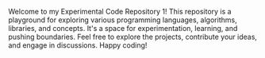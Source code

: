 
Welcome to my Experimental Code Repository 1! This repository is a playground for exploring various programming languages, algorithms, libraries, and concepts. It's a space for experimentation, learning, and pushing boundaries. Feel free to explore the projects, contribute your ideas, and engage in discussions. Happy coding!
